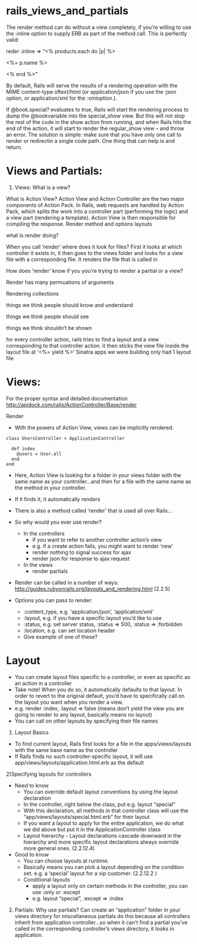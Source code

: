 rails_views_and_partials
========================

The render method can do without a view completely, if you’re willing to use the :inline option to supply ERB as part of the method call. This is perfectly valid:

  reder :inline => “<% products.each do |p| %><p><%= p.name %></p><% end %>”

By default, Rails will serve the results of a rendering operation with the MIME content-type oftext/html (or application/json if you use the :json option, or application/xml for the :xmloption.).

If @book.special? evaluates to true, Rails will start the rendering process to dump the @bookvariable into the special_show view. But this will not stop the rest of the code in the show action from running, and when Rails hits the end of the action, it will start to render the regular_show view – and throw an error. The solution is simple: make sure that you have only one call to render or redirectin a single code path. One thing that can help is and return.


# Views and Partials:

1) Views:
What is a view?

What is Action View?
Action View and Action Controller are the two major components of Action Pack. In Rails, web requests are handled by Action Pack, which splits the work into a controller part (performing the logic) and a view part (rendering a template).
Action View is then responsible for compiling the response.
Render method and options
layouts

what is render doing?

When you call ‘render’ where does it look for files?
First it looks at which controller it exists in, it then goes to the views folder and looks for a view file with a corresponding file. 
It renders the file that is called in 

How does ‘render’ know if you you’re trying to render a partial or a view?

Render has many permuations of arguments

Rendering collections

things we think people should know and understand

things we think people should see

things we think shouldn’t be shown

for every controller action, rails tries to find a layout and a view corresponding to that controller action.  it then sticks the view file inside the layout file at ‘<%= yield %>’
Sinatra apps we were building only had 1 layout file


# Views:
For the proper syntax and detailed documentation
http://apidock.com/rails/ActionController/Base/render
 

Render
- With the powers of Action View, views can be implicitly rendered.
```text
class UsersController < ApplicationController
  
  def index
    @users = User.all
  end
end  
```
- Here, Action View is looking for a folder in your views folder with the same name as your controller...and then for a file with the same name as the method in your controller.
- If it finds it, it automatically renders
- There is also a method called ‘render’ that is used all over Rails...
- So why would you ever use render?
  - In the controllers
    - if you want to refer to another controller action’s view
    - e.g. if a create action fails, you might want to render ‘new’
    - render nothing to signal success for ajax
    - render json for response to ajax request
  - In the views
    - render partials
- Render can be called in a number of ways:
  http://guides.rubyonrails.org/layouts_and_rendering.html (2.2.5)

- Options you can pass to render:
  - :content_type, e.g. ‘application/json’, ‘application/xml’
  - :layout, e.g. if you have a specific layout you’d like to use
  - :status, e.g. set server status, :status => 500, :status => :forbidden
  - :location, e.g. can set location header
  - Give example of one of these?


# Layout 
- You can create layout files specific to a controller, or even as specific as an action in a controller
- Take note! When you do so, it automatically defaults to that layout. In order to revert to the original default, you’d have to specifically call on the layout you want when you render a view. 
- e.g. render :index, :layout => false (means don’t yield the view you are going to render to any layout, basically means no layout)
- You can call on other layouts by specifying their file names

1) Layout Basics
- To find current layout, Rails first looks for a file in the apps/views/layouts with the same base name as the controller
- If Rails finds no such controller-specific layout, it will use app/views/layouts/application.html.erb as the default

2)Specifying layouts for controllers
  - Need to know
    - You can override default layout conventions by using the layout declaration
    - In the controller, right below the class, put e.g. layout “special”
    - With this declaration, all methods in that controller class will use the “app/views/layouts/special.html.erb” for their layout
    - If you want a layout to apply for the entire application, we do what we did above but put it in the ApplicationController class
    - Layout hierarchy - Layout declarations cascade downward in the hierarchy and more specific layout declarations always override more general ones. (2.2.12.4)
  - Good to know
    - You can choose layouts at runtime. 
    - Basically means you can pick a layout depending on the condition set. e.g. a ‘special’ layout for a vip customer. (2.2.12.2 )
    - Conditional layouts
      - apply a layout only on certain methods in the controller, you can use :only or :except
      - e.g. layout “special”, :except => :index


2) Partials:
Why use partials?
Can create an “application” folder in your views directory for miscellaneous partials
do this because all controllers inherit from application controller...so when it can’t find a partial you’ve called in the corresponding controller’s views directory, it looks in application.

